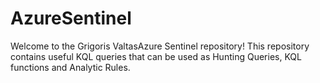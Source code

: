 # AzureSentinel

Welcome to the Grigoris ValtasAzure Sentinel repository! This repository contains useful KQL queries that can be used as Hunting Queries, KQL functions and Analytic Rules.